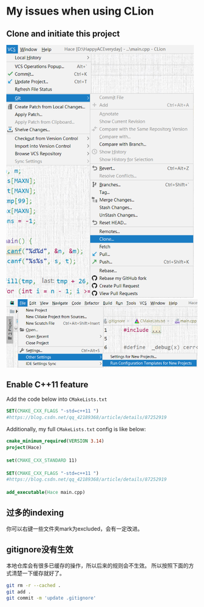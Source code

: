 # My issues when using CLion 



## Clone and initiate this project

<img src="cloneproject.png" alt="pic1" style="zoom:80%;" />



<img src="initproject.png" alt="pic2" style="zoom:80%;" />



## Enable C++11 feature

Add the code below into `CMakeLists.txt`

```cmake
SET(CMAKE_CXX_FLAGS "-std=c++11 ") 
#https://blog.csdn.net/qq_42189368/article/details/87252919
```

Additionally, my full `CMakeLists.txt` config is like below:

```cmake
cmake_minimum_required(VERSION 3.14)
project(Hace)

set(CMAKE_CXX_STANDARD 11)

SET(CMAKE_CXX_FLAGS "-std=c++11 ")
#https://blog.csdn.net/qq_42189368/article/details/87252919

add_executable(Hace main.cpp)

```

## 过多的indexing

你可以右键一些文件夹mark为excluded，会有一定改进。

## gitignore没有生效

本地仓库会有很多已缓存的操作，所以后来的规则会不生效。
所以按照下面的方式清楚一下缓存就好了。

``` bash
git rm -r --cached .
git add .
git commit -m 'update .gitignore'
```

